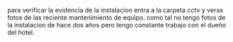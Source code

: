 para verificar la evidencia de la instalacion entra a la carpeta cctv y veras fotos de las reciente mantenimiento de equipo. como tal no tengo fotos de la instalacion de hace dos años pero tengo constante trabajo con el dueño del hotel.
